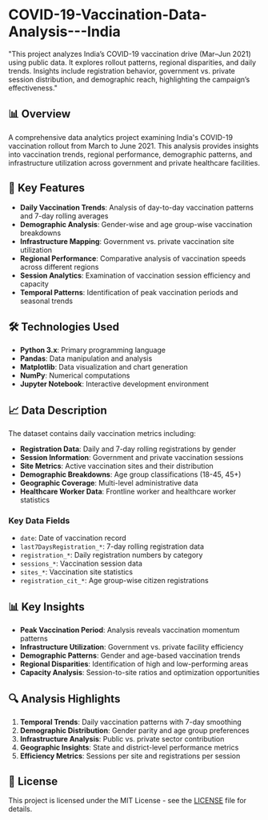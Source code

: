 # COVID-19-Vaccination-Data-Analysis---India
"This project analyzes India’s COVID-19 vaccination drive (Mar–Jun 2021) using public data. It explores rollout patterns, regional disparities, and daily trends. Insights include registration behavior, government vs. private session distribution, and demographic reach, highlighting the campaign’s effectiveness."


## 📊 Overview

A comprehensive data analytics project examining India's COVID-19 vaccination rollout from March to June 2021. This analysis provides insights into vaccination trends, regional performance, demographic patterns, and infrastructure utilization across government and private healthcare facilities.

## 🎯 Key Features

- **Daily Vaccination Trends**: Analysis of day-to-day vaccination patterns and 7-day rolling averages
- **Demographic Analysis**: Gender-wise and age group-wise vaccination breakdowns
- **Infrastructure Mapping**: Government vs. private vaccination site utilization
- **Regional Performance**: Comparative analysis of vaccination speeds across different regions
- **Session Analytics**: Examination of vaccination session efficiency and capacity
- **Temporal Patterns**: Identification of peak vaccination periods and seasonal trends

## 🛠 Technologies Used

- **Python 3.x**: Primary programming language
- **Pandas**: Data manipulation and analysis
- **Matplotlib**: Data visualization and chart generation
- **NumPy**: Numerical computations
- **Jupyter Notebook**: Interactive development environment


## 📈 Data Description

The dataset contains daily vaccination metrics including:

- **Registration Data**: Daily and 7-day rolling registrations by gender
- **Session Information**: Government and private vaccination sessions
- **Site Metrics**: Active vaccination sites and their distribution
- **Demographic Breakdowns**: Age group classifications (18-45, 45+)
- **Geographic Coverage**: Multi-level administrative data
- **Healthcare Worker Data**: Frontline worker and healthcare worker statistics

### Key Data Fields

- `date`: Date of vaccination record
- `last7DaysRegistration_*`: 7-day rolling registration data
- `registration_*`: Daily registration numbers by category
- `sessions_*`: Vaccination session data
- `sites_*`: Vaccination site statistics
- `registration_cit_*`: Age group-wise citizen registrations


## 📊 Key Insights

- **Peak Vaccination Period**: Analysis reveals vaccination momentum patterns
- **Infrastructure Utilization**: Government vs. private facility efficiency
- **Demographic Patterns**: Gender and age-based vaccination trends
- **Regional Disparities**: Identification of high and low-performing areas
- **Capacity Analysis**: Session-to-site ratios and optimization opportunities

## 🔍 Analysis Highlights

1. **Temporal Trends**: Daily vaccination patterns with 7-day smoothing
2. **Demographic Distribution**: Gender parity and age group preferences
3. **Infrastructure Analysis**: Public vs. private sector contribution
4. **Geographic Insights**: State and district-level performance metrics
5. **Efficiency Metrics**: Sessions per site and registrations per session

## 📄 License

This project is licensed under the MIT License - see the [LICENSE](LICENSE) file for details.
